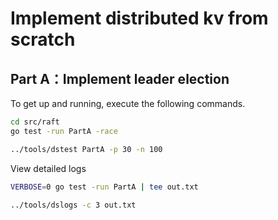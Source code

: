 # Implement distributed kv from scratch

## Part A：Implement leader election

To get up and running, execute the following commands. 
```bash
cd src/raft
go test -run PartA -race

../tools/dstest PartA -p 30 -n 100 
```

View detailed logs
```bash
VERBOSE=0 go test -run PartA | tee out.txt

../tools/dslogs -c 3 out.txt
```
